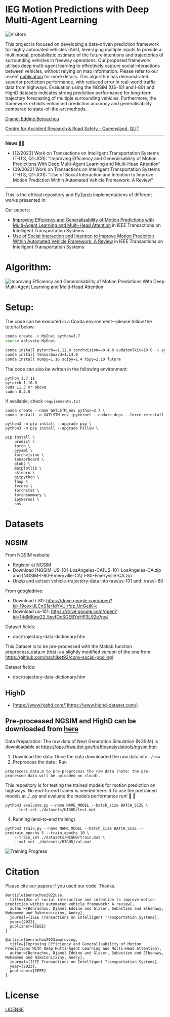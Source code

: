 # IEG Motion Predictions with Deep Multi-Agent Learning

![Visitors](https://api.visitorbadge.io/api/visitors?path=https%3A%2F%2Fgithub.com%2Fdjamelbenr%2FImproving_Efficiency_and_Generalisability_of_Motion_Predictions_with_Deep_MultiAgent_Learning%2F&label=VISITORS&countColor=%23263759)

This project is focused on developing a data-driven prediction framework for highly automated vehicles (AVs), leveraging multiple inputs to provide a multimodal, probabilistic estimate of the future intentions and trajectories of surrounding vehicles in freeway operations. Our proposed framework utilises deep multi-agent learning to effectively capture social interactions between vehicles, without relying on map information. Please refer to our recent [publication](https://doi.org/10.1109/TITS.2023.3339640) for more details. This algorithm has demonstrated superior prediction performance, with reduced error in real-world traffic data from highways. Evaluation using the NGSIM (US-101 and I-80) and HighD datasets indicates strong prediction performance for long-term trajectory forecasting of multiple surrounding vehicles. Furthermore, the framework exhibits enhanced prediction accuracy and generalisability compared to state-of-the-art methods.

[Djamel Eddine Benrachou](https://scholar.google.com/citations?user=0lHe7ycAAAAJ&hl=en)

[Centre for Accident Research & Road Safety - Queensland, QUT](https://research.qut.edu.au/carrsq/staff/djamel-benrachou/)

------------------

**News 🚀🚀**
- [12/2023] Work on Transactions on Intelligent Transportation Systems (T-ITS, Q1-JCR):
  "Improving Efficiency and Generalisability of Motion Predictions With Deep Multi-Agent Learning and Multi-Head Attention"
- [09/2022] Work on Transactions on Intelligent Transportation Systems (T-ITS, Q1-JCR):
  "Use of Social Interaction and Intention to Improve Motion Prediction Within Automated Vehicle Framework: A Review"

------------------

This is the official repository and [PyTorch](https://pytorch.org/) implementations of different works presented in:

Our papers:
- [Improving Efficiency and Generalisability of Motion Predictions with Multi-Agent Learning and Multi-Head Attention](https://ieeexplore.ieee.org/abstract/document/10368189/) in IEEE Transactions on Intelligent Transportation Systems
- [Use of Social Interaction and Intention to Improve Motion Prediction Within Automated Vehicle Framework: A Review](https://ieeexplore.ieee.org/abstract/document/9904961) in IEEE Transactions on Intelligent Transportation Systems

# Algorithm:

![Improving Efficiency and Generalisability of Motion Predictions With Deep Multi-Agent Learning and Multi-Head Attention](images/algorithm.png)

# Setup:
The code can be executed in a Conda environment—please follow the tutorial below:

```bash
conda create -n MyEnvi python=3.7
source activate MyEnvi

conda install pytorch==1.12.0 torchvision==0.4.0 cudatoolkit=10.0 -c pytorch
conda install tensorboard=1.14.0
conda install numpy=1.16 scipy=1.4 h5py=2.10 future
```
The code can also be written in the following environment:
```
python 3.7.11
pytorch 1.10.0
cuda 11.3 or above
cudnn 8.2.0
```
If available, check `requirements.txt`

```
conda create --name GATLSTM_env python=3.7 \
conda install -n GATLSTM_env ipykernel --update-deps --force-reinstall
```
```
python3 -m pip install --upgrade pip \
python3 -m pip install --upgrade Pillow \
```
```
pip install \
    prodict \
    torch \
    pyyaml \
    torchvision \
    tensorboard \
    glob2 \
    matplotlib \
    sklearn \
    gitpython \
    thop \
    fvcore \
    torchstat \
    torchsummary \
    ipykernel \
    sns
```

# Datasets

## NGSIM
  
From NGSIM website:  
* Register at [NGSIM](https://data.transportation.gov/Automobiles/Next-Generation-Simulation-NGSIM-Vehicle-Trajector/8ect-6jqj)  
* Download [NGSIM-US-101-LosAngeles-CA]US-101-LosAngeles-CA.zip and [NGSIM-I-80-Emeryville-CA] I-80-Emeryville-CA.zip  
* Unzip and extract vehicle-trajectory-data into raw/us-101 and ./raw/i-80  
  
From googledrive:  
* Download i-80: https://drive.google.com/open?id=19ovxiJLCnS1ar1dYvUIrfdz_UnGejK-k  
* Download us-101: https://drive.google.com/open?id=14dMKew22_5evfOoSGEBYqHP3L92e7nyJ  

Dataset fields:  
* doc/trajectory-data-dictionary.htm  

This Dataset is to be pre-processed with the Matlab function preprocess_data.m (that is a slightly modified version of the one from https://github.com/nachiket92/conv-social-pooling)
    
Dataset fields:  
* doc/trajectory-data-dictionary.htm  

## HighD 
   * [https://www.highd.com/](https://www.highd-dataset.com/)

## Pre-processed NGSIM and HighD can be downloaded from [here](https://connectqutedu-my.sharepoint.com/:u:/r/personal/n10439251_qut_edu_au/Documents/processed_data/OneDrive_1_4-20-2023.zip?csf=1&web=1&e=uRNYbS)

Data Preparation:
The raw data of Next Generation Simulation (NGSIM) is downloadable at https://ops.fhwa.dot.gov/trafficanalysistools/ngsim.htm

1. Download the data:      Once the data downloaded the raw data into ```./raw```
2. Preprocess the data : Run 
```
preprocess_data.m to pre-preprocess the raw data (note: the pre-processed data will be uploaded on cloud).
```
This repository is for testing the trained models for motion prediction on highways. No end-to-end trainer is needed here.
3.To use the pretrained models at ./ .py and evaluate the models performance run! 🎉 🎉
```
python3 evaluate.py --name NAME_MODEL --batch_size BATCH_SIZE \
    --test_set ./datasets/HIGHD/test.mat 
```
4. Running (end-to-end training)
```
python3 train.py --name NAME_MODEL --batch_size BATCH_SIZE --pretrain_epochs 5 --train_epochs 10 \
    --train_set ./datasets/HIGHD/train.mat \
    --val_set ./datasets/HIGHD/val.mat
```
 
![Training Progress](images/training_progress.png)
  
 
# Citation

Please cite our papers if you used our code. Thanks.
```
@article{benrachou2022use,
  title={Use of social interaction and intention to improve motion prediction within automated vehicle framework: A review},
  author={Benrachou, Djamel Eddine and Glaser, Sebastien and Elhenawy, Mohammed and Rakotonirainy, Andry},
  journal={IEEE Transactions on Intelligent Transportation Systems},
  year={2022},
  publisher={IEEE}
}

@article{benrachou2023improving,
  title={Improving Efficiency and Generalisability of Motion Predictions With Deep Multi-Agent Learning and Multi-Head Attention},
  author={Benrachou, Djamel Eddine and Glaser, Sebastien and Elhenawy, Mohammed and Rakotonirainy, Andry},
  journal={IEEE Transactions on Intelligent Transportation Systems},
  year={2023},
  publisher={IEEE}
}
```


 # License

 [LICENSE](https://creativecommons.org/licenses/by-nc/4.0/)
